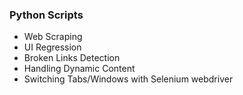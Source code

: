 ### Python Scripts

- Web Scraping
- UI Regression
- Broken Links Detection
- Handling Dynamic Content
- Switching Tabs/Windows with Selenium webdriver